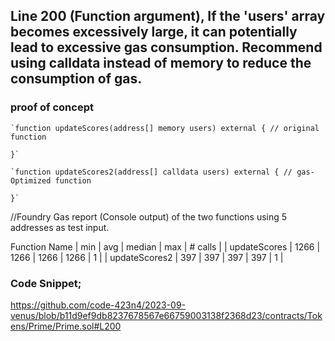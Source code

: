 ## Line 200 (Function argument), If the 'users' array becomes excessively large, it can potentially lead to excessive gas consumption. Recommend using calldata instead of memory to reduce the consumption of gas.

### proof of concept

    `function updateScores(address[] memory users) external { // original function
        
    }`

    `function updateScores2(address[] calldata users) external { // gas-Optimized function
       
    }`


   //Foundry Gas report (Console output) of the two functions using 5 addresses as test input.

  Function Name                      | min           | avg  | median | max  | # calls |
  | updateScores                     | 1266          | 1266 | 1266   | 1266 | 1       |
  | updateScores2                    | 397           | 397  | 397    | 397  | 1       |

### Code Snippet;
https://github.com/code-423n4/2023-09-venus/blob/b11d9ef9db8237678567e66759003138f2368d23/contracts/Tokens/Prime/Prime.sol#L200